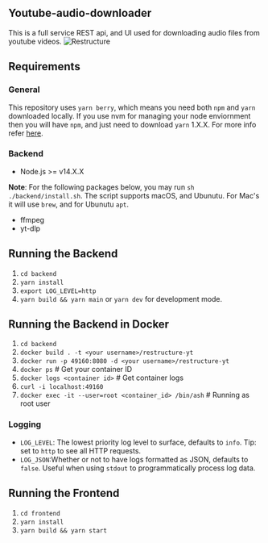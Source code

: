 ## Youtube-audio-downloader

This is a full service REST api, and UI used for downloading audio files from youtube videos. 
![Restructure](public/rescructure-demo.gif)

## Requirements

### General

This repository uses `yarn berry`, which means you need both `npm` and `yarn` downloaded locally. If you use nvm for managing your node enviornment then you will have `npm`, and just need to download `yarn` 1.X.X. For more info refer [here](https://classic.yarnpkg.com/lang/en/docs/install/#mac-stable).

### Backend

- Node.js >= v14.X.X

**Note**: For the following packages below, you may run `sh ./backend/install.sh`. The script supports macOS, and Ubunutu. For Mac's it will use `brew`, and for Ubunutu `apt`. 
- ffmpeg
- yt-dlp

## Running the Backend

1. `cd backend`
2. `yarn install`
3. `export LOG_LEVEL=http`
4. `yarn build && yarn main` or `yarn dev` for development mode.

## Running the Backend in Docker

1. `cd backend`
2. `docker build . -t <your username>/restructure-yt`
3. `docker run -p 49160:8080 -d <your username>/restructure-yt`
4. `docker ps` # Get your container ID
5. `docker logs <container id>` # Get container logs
6. `curl -i localhost:49160`
7. `docker exec -it --user=root <container_id> /bin/ash` # Running as root user

### Logging

- `LOG_LEVEL`: The lowest priority log level to surface, defaults to `info`. Tip: set to `http`
    to see all HTTP requests.
- `LOG_JSON`:Whether or not to have logs formatted as JSON, defaults to `false`.
    Useful when using `stdout` to programmatically process log data.

## Running the Frontend

1. `cd frontend`
2. `yarn install`
3. `yarn build && yarn start`
